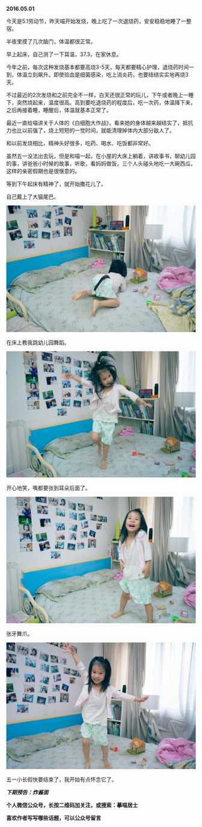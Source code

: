 
          
            
**2016.05.01**

今天是5.1劳动节，昨天喵开始发烧，晚上吃了一次退烧药，安安稳稳地睡了一整宿。

半夜里摸了几次脑门，体温都很正常。

早上起床，自己测了一下耳温，37.3，在家休息。

今年之前，每次这种发烧基本都要高烧3-5天，每天都要精心护理，退烧药时间一到，体温立刻飙升。即使验血是细菌感染，吃上消炎药，也要结结实实地再烧3天。

不过最近的2次发烧和之前完全不一样，白天还很正常的玩儿，下午或者晚上一睡下，突然烧起来，温度很高。高到要吃退烧药的程度后，吃一次药，体温降下来，之后再接着睡，睡醒后，体温就基本正常了。

最近一直给喵讲关于人体的《白细胞大作战》，看来她的身体越来越结实了，抵抗力也比以前强了，烧上短短的一觉时间，就能清理掉体内大部分敌人了。

和以前发烧相比，精神头好很多，吃药、喝水、吃饭都非常好。

虽然五一没法出去玩，但是和喵一起，在小屋的大床上躺着，讲故事书，聊幼儿园的事，讲爸爸小时候的故事，听歌，看妈妈做饭，三个人头碰头地吃一大碗西瓜，这样的亲密假期也是很惬意的。

等到下午起床有精神了，就开始撒花儿了。

自己戴上了大猫尾巴。




![](img/51001-a5fab7c5b5a7950f.JPG)




在床上教我跳幼儿园舞蹈。



![](img/51001-12e51b087fdc941e.JPG)




开心地笑，嘴都要张到耳朵后面了。




![](img/51001-9aaa3d4e7357189d.JPG)




张牙舞爪。




![](img/51001-69faac08755aef93.JPG)




五一小长假快要结束了，我开始有点怀念它了。


***下期预告：炸酱面***


**个人微信公众号，长按二维码加关注，或搜索：摹喵居士**

**喜欢作者写写哪些话题，可以公众号留言**




          
        